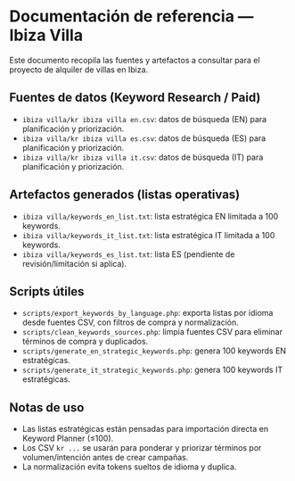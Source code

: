 # Documentación de referencia — Ibiza Villa

Este documento recopila las fuentes y artefactos a consultar para el proyecto de alquiler de villas en Ibiza.

## Fuentes de datos (Keyword Research / Paid)
- `ibiza villa/kr ibiza villa en.csv`: datos de búsqueda (EN) para planificación y priorización.
- `ibiza villa/kr ibiza villa es.csv`: datos de búsqueda (ES) para planificación y priorización.
- `ibiza villa/kr ibiza villa it.csv`: datos de búsqueda (IT) para planificación y priorización.

## Artefactos generados (listas operativas)
- `ibiza villa/keywords_en_list.txt`: lista estratégica EN limitada a 100 keywords.
- `ibiza villa/keywords_it_list.txt`: lista estratégica IT limitada a 100 keywords.
- `ibiza villa/keywords_es_list.txt`: lista ES (pendiente de revisión/limitación si aplica).

## Scripts útiles
- `scripts/export_keywords_by_language.php`: exporta listas por idioma desde fuentes CSV, con filtros de compra y normalización.
- `scripts/clean_keywords_sources.php`: limpia fuentes CSV para eliminar términos de compra y duplicados.
- `scripts/generate_en_strategic_keywords.php`: genera 100 keywords EN estratégicas.
- `scripts/generate_it_strategic_keywords.php`: genera 100 keywords IT estratégicas.

## Notas de uso
- Las listas estratégicas están pensadas para importación directa en Keyword Planner (≤100).
- Los CSV `kr ...` se usarán para ponderar y priorizar términos por volumen/intención antes de crear campañas.
- La normalización evita tokens sueltos de idioma y duplica.